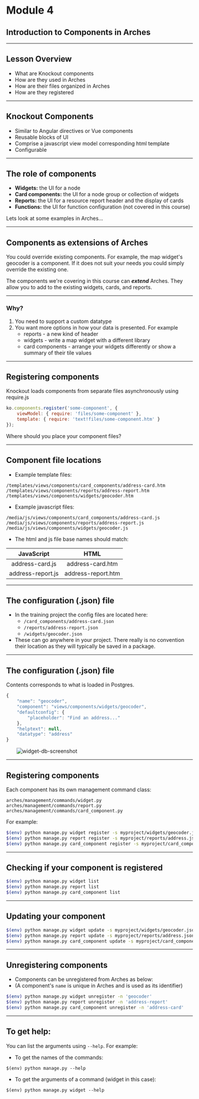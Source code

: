 <!-- sectionTitle: Module 4: Introduction to Components -->

# Module 4
## Introduction to Components in Arches

---

## Lesson Overview

- What are Knockout components
- How are they used in Arches
- How are their files organized in Arches
- How are they registered

---

## Knockout Components

- Similar to Angular directives or Vue components
- Reusable blocks of UI
- Comprise a javascript view model corresponding html template
- Configurable

---

## The role of components

- **Widgets:**  the UI for a node
- **Card components:**  the UI for a node group or collection of widgets
- **Reports:**  the UI for a resource report header and the display of cards
- **Functions:**  the UI for function configuration (not covered in this course)

Lets look at some examples in Arches...

---

## Components as extensions of Arches

You could override existing components.
For example, the map widget's geocoder is a component.
If it does not suit your needs you could simply override the existing one.

The components we're covering in this course can ***extend*** Arches.
They allow you to add to the existing widgets, cards, and reports.

---

### Why?

1. You need to support a custom datatype
2. You want more options in how your data is presented. For example
    - reports - a new kind of header
    - widgets - write a map widget with a different library
    - card components - arrange your widgets differently or show a summary of their tile values

---

## Registering components

Knockout loads components from separate files asynchronously using require.js

```javascript
ko.components.register('some-component', {
    viewModel: { require: 'files/some-component' },
    template: { require: 'text!files/some-component.htm' }
});
```

Where should you place your component files?

---

## Component file locations

- Example template files:
```
/templates/views/components/card_components/address-card.htm
/templates/views/components/reports/address-report.htm
/templates/views/components/widgets/geocoder.htm
```

- Example javascript files:
```
/media/js/views/components/card_components/address-card.js
/media/js/views/components/reports/address-report.js
/media/js/views/components/widgets/geocoder.js
```

- The html and js file base names should match:

| JavaScript          |   HTML                |
|:------------------:|:---------------------:|
| address-card.js    |   address-card.htm   |
| address-report.js  |   address-report.htm |

---

## The configuration (.json) file

- In the training project the config files are located here:
    - `/card_components/address-card.json`
    - `/reports/address-report.json`
    - `/widgets/geocoder.json`
- These can go anywhere in your project. There really is no convention their location
as they will typically be saved in a package.

---

## The configuration (.json) file

Contents corresponds to what is loaded in Postgres.

```javascript
{
    "name": "geocoder",
    "component": "views/components/widgets/geocoder",
    "defaultconfig": {
        "placeholder": "Find an address..."
    },
    "helptext": null,
    "datatype": "address"
}
```

&nbsp;&nbsp;&nbsp;&nbsp;&nbsp;&nbsp; <img src="https://user-images.githubusercontent.com/1877663/48397423-8070b680-e715-11e8-945b-aa4ba56d7934.png" alt="widget-db-screenshot" scale="0">

---

## Registering components

Each component has its own management command class:

```
arches/management/commands/widget.py
arches/management/commands/report.py
arches/management/commands/card_component.py
```
For example:
```bash
$(env) python manage.py widget register -s myproject/widgets/geocoder.json
$(env) python manage.py report register -s myproject/reports/address.json
$(env) python manage.py card_component register -s myproject/card_components/address.json
```

---

## Checking if your component is registered

```bash
$(env) python manage.py widget list
$(env) python manage.py report list
$(env) python manage.py card_component list
```

---

## Updating your component

```bash
$(env) python manage.py widget update -s myproject/widgets/geocoder.json
$(env) python manage.py report update -s myproject/reports/address.json
$(env) python manage.py card_component update -s myproject/card_components/address.json
```

---

## Unregistering components

- Components can be unregistered from Arches as below:
- (A component's `name` is unique in Arches and is used as its identifier)

```bash
$(env) python manage.py widget unregister -n 'geocoder'
$(env) python manage.py report unregister -n 'address-report'
$(env) python manage.py card_component unregister -n 'address-card'
```

---

## To get help:

You can list the arguments using `--help`. For example:

- To get the names of the commands:  
```
$(env) python manage.py --help
```

- To get the arguments of a command (widget in this case):  
```
$(env) python manage.py widget --help
```
